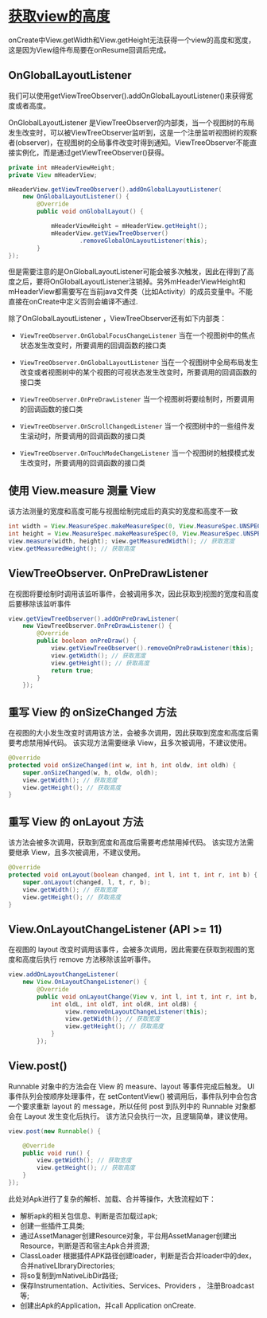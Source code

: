 # [获取view的高度](https://stackoverflow.com/questions/3591784/getwidth-and-getheight-of-view-returns-0/24035591#24035591)
onCreate中View.getWidth和View.getHeight无法获得一个view的高度和宽度，这是因为View组件布局要在onResume回调后完成。
## OnGlobalLayoutListener
我们可以使用getViewTreeObserver().addOnGlobalLayoutListener()来获得宽度或者高度。

OnGlobalLayoutListener 是ViewTreeObserver的内部类，当一个视图树的布局发生改变时，可以被ViewTreeObserver监听到，这是一个注册监听视图树的观察者(observer)，在视图树的全局事件改变时得到通知。ViewTreeObserver不能直接实例化，而是通过getViewTreeObserver()获得。
```java
private int mHeaderViewHeight;
private View mHeaderView;

mHeaderView.getViewTreeObserver().addOnGlobalLayoutListener(
    new OnGlobalLayoutListener() {
        @Override
        public void onGlobalLayout() {

            mHeaderViewHeight = mHeaderView.getHeight();
            mHeaderView.getViewTreeObserver()
                    .removeGlobalOnLayoutListener(this);
        }
});
```

但是需要注意的是OnGlobalLayoutListener可能会被多次触发，因此在得到了高度之后，要将OnGlobalLayoutListener注销掉。另外mHeaderViewHeight和mHeaderView都需要写在当前java文件类（比如Activity）的成员变量中。不能直接在onCreate中定义否则会编译不通过.

除了OnGlobalLayoutListener ，ViewTreeObserver还有如下内部类：

* `ViewTreeObserver.OnGlobalFocusChangeListener`
当在一个视图树中的焦点状态发生改变时，所要调用的回调函数的接口类

* `ViewTreeObserver.OnGlobalLayoutListener`
当在一个视图树中全局布局发生改变或者视图树中的某个视图的可视状态发生改变时，所要调用的回调函数的接口类

* `ViewTreeObserver.OnPreDrawListener`
当一个视图树将要绘制时，所要调用的回调函数的接口类

* `ViewTreeObserver.OnScrollChangedListener`
当一个视图树中的一些组件发生滚动时，所要调用的回调函数的接口类

* `ViewTreeObserver.OnTouchModeChangeListener`
当一个视图树的触摸模式发生改变时，所要调用的回调函数的接口类

## 使用 View.measure 测量 View
该方法测量的宽度和高度可能与视图绘制完成后的真实的宽度和高度不一致

```java
int width = View.MeasureSpec.makeMeasureSpec(0, View.MeasureSpec.UNSPECIFIED); 
int height = View.MeasureSpec.makeMeasureSpec(0, View.MeasureSpec.UNSPECIFIED); 
view.measure(width, height); view.getMeasuredWidth(); // 获取宽度 
view.getMeasuredHeight(); // 获取高度
```

## ViewTreeObserver. OnPreDrawListener
在视图将要绘制时调用该监听事件，会被调用多次，因此获取到视图的宽度和高度后要移除该监听事件
```java
view.getViewTreeObserver().addOnPreDrawListener( 
    new ViewTreeObserver.OnPreDrawListener() { 
        @Override 
        public boolean onPreDraw() { 
            view.getViewTreeObserver().removeOnPreDrawListener(this); 
            view.getWidth(); // 获取宽度 
            view.getHeight(); // 获取高度 
            return true; 
        } 
    });
```

## 重写 View 的 onSizeChanged 方法
在视图的大小发生改变时调用该方法，会被多次调用，因此获取到宽度和高度后需要考虑禁用掉代码。
该实现方法需要继承 View，且多次被调用，不建议使用。
```java
@Override 
protected void onSizeChanged(int w, int h, int oldw, int oldh) { 
    super.onSizeChanged(w, h, oldw, oldh); 
    view.getWidth(); // 获取宽度 
    view.getHeight(); // 获取高度 
}
```

## 重写 View 的 onLayout 方法
该方法会被多次调用，获取到宽度和高度后需要考虑禁用掉代码。
该实现方法需要继承 View，且多次被调用，不建议使用。
```java
@Override 
protected void onLayout(boolean changed, int l, int t, int r, int b) { 
    super.onLayout(changed, l, t, r, b); 
    view.getWidth(); // 获取宽度 
    view.getHeight(); // 获取高度 
}
```

## View.OnLayoutChangeListener (API >= 11)
在视图的 layout 改变时调用该事件，会被多次调用，因此需要在获取到视图的宽度和高度后执行 remove 方法移除该监听事件。
```java
view.addOnLayoutChangeListener( 
    new View.OnLayoutChangeListener() { 
        @Override 
        public void onLayoutChange(View v, int l, int t, int r, int b,
            int oldL, int oldT, int oldR, int oldB) { 
                view.removeOnLayoutChangeListener(this); 
                view.getWidth(); // 获取宽度 
                view.getHeight(); // 获取高度 
            } 
        });
```

## View.post() 
Runnable 对象中的方法会在 View 的 measure、layout 等事件完成后触发。
UI 事件队列会按顺序处理事件，在 setContentView() 被调用后，事件队列中会包含一个要求重新 layout 的 message，所以任何 post 到队列中的 Runnable 对象都会在 Layout 发生变化后执行。
该方法只会执行一次，且逻辑简单，建议使用。
```java
view.post(new Runnable() {

    @Override
    public void run() {
        view.getWidth(); // 获取宽度
        view.getHeight(); // 获取高度
    }
});
```

此处对Apk进行了复杂的解析、加载、合并等操作，大致流程如下：

* 解析apk的相关包信息、判断是否加载过apk;
* 创建一些插件工具类;
* 通过AssetManager创建Resource对象，平台用AssetManager创建出Resource，判断是否和宿主Apk合并资源;
* ClassLoader 根据插件APK路径创建loader，判断是否合并loader中的dex，合并nativeLIbraryDirectories;
* 将so复制到mNativeLibDir路径;
* 保存Instrumentation、Activities、Services、Providers ， 注册Broadcast等;
* 创建出Apk的Application，并call Application onCreate.
